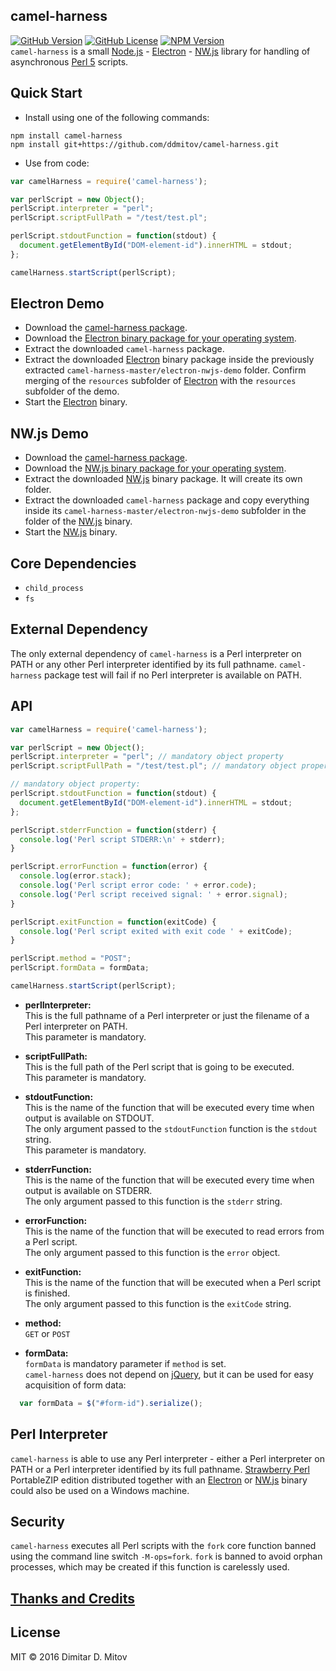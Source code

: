 camel-harness
--------------------------------------------------------------------------------
[![GitHub Version](https://img.shields.io/github/release/ddmitov/camel-harness.svg)](https://github.com/ddmitov/camel-harness/releases)
[![GitHub License](https://img.shields.io/badge/License-MIT-yellow.svg)](./LICENSE.md) [![NPM Version](https://img.shields.io/npm/v/camel-harness.svg)](https://www.npmjs.com/package/camel-harness)  
```camel-harness``` is a small [Node.js](http://nodejs.org/) - [Electron](http://electron.atom.io/) - [NW.js](http://nwjs.io/) library for handling of asynchronous [Perl 5](https://www.perl.org/) scripts.

## Quick Start
* Install using one of the following commands:  

```npm install camel-harness```  
```npm install git+https://github.com/ddmitov/camel-harness.git```  

* Use from code:

```javascript
var camelHarness = require('camel-harness');

var perlScript = new Object();
perlScript.interpreter = "perl";
perlScript.scriptFullPath = "/test/test.pl";

perlScript.stdoutFunction = function(stdout) {
  document.getElementById("DOM-element-id").innerHTML = stdout;
};

camelHarness.startScript(perlScript);
```

## Electron Demo
* Download the [camel-harness package](https://github.com/ddmitov/camel-harness).  
* Download the [Electron binary package for your operating system](https://github.com/electron/electron/releases).  
* Extract the downloaded ```camel-harness``` package.  
* Extract the downloaded [Electron](http://electron.atom.io/) binary package inside the previously extracted ```camel-harness-master/electron-nwjs-demo``` folder. Confirm merging of the ```resources``` subfolder of [Electron](http://electron.atom.io/) with the ```resources``` subfolder of the demo.  
* Start the [Electron](http://electron.atom.io/) binary.  

## NW.js Demo
* Download the [camel-harness package](https://github.com/ddmitov/camel-harness).  
* Download the [NW.js binary package for your operating system](http://nwjs.io/downloads/).  
* Extract the downloaded [NW.js](http://nwjs.io/) binary package. It will create its own folder.  
* Extract the downloaded ```camel-harness``` package and copy everything inside its ```camel-harness-master/electron-nwjs-demo``` subfolder in the folder of the [NW.js](http://nwjs.io/) binary.  
* Start the [NW.js](http://nwjs.io/) binary.  

## Core Dependencies
* ```child_process```
* ```fs```

## External Dependency
The only external dependency of ```camel-harness``` is a Perl interpreter on PATH or any other Perl interpreter identified by its full pathname. ```camel-harness``` package test will fail if no Perl interpreter is available on PATH.

## API

```javascript
var camelHarness = require('camel-harness');

var perlScript = new Object();
perlScript.interpreter = "perl"; // mandatory object property
perlScript.scriptFullPath = "/test/test.pl"; // mandatory object property

// mandatory object property:
perlScript.stdoutFunction = function(stdout) {
  document.getElementById("DOM-element-id").innerHTML = stdout;
};

perlScript.stderrFunction = function(stderr) {
  console.log('Perl script STDERR:\n' + stderr);
}

perlScript.errorFunction = function(error) {
  console.log(error.stack);
  console.log('Perl script error code: ' + error.code);
  console.log('Perl script received signal: ' + error.signal);
}

perlScript.exitFunction = function(exitCode) {
  console.log('Perl script exited with exit code ' + exitCode);
}

perlScript.method = "POST";
perlScript.formData = formData;

camelHarness.startScript(perlScript);
```

  * **perlInterpreter:**  
  This is the full pathname of a Perl interpreter or just the filename of a Perl interpreter on PATH.  
  This parameter is mandatory.  

* **scriptFullPath:**  
  This is the full path of the Perl script that is going to be executed.  
  This parameter is mandatory.  

* **stdoutFunction:**  
  This is the name of the function that will be executed every time when output is available on STDOUT.  
  The only argument passed to the ```stdoutFunction``` function is the ```stdout``` string.  
  This parameter is mandatory.  

* **stderrFunction:**  
  This is the name of the function that will be executed every time when output is available on STDERR.  
  The only argument passed to this function is the ```stderr``` string.  

* **errorFunction:**  
  This is the name of the function that will be executed to read errors from a Perl script.  
  The only argument passed to this function is the ```error``` object.  

* **exitFunction:**  
  This is the name of the function that will be executed when a Perl script is finished.  
  The only argument passed to this function is the ```exitCode``` string.  

* **method:**  
  ```GET``` or ```POST```

* **formData:**  
  ```formData``` is mandatory parameter if ```method``` is set.  
  ```camel-harness``` does not depend on [jQuery](https://jquery.com/), but it can be used for easy acquisition of form data:  

```javascript
  var formData = $("#form-id").serialize();
```

## Perl Interpreter
```camel-harness``` is able to use any Perl interpreter - either a Perl interpreter on PATH or a Perl interpreter identified by its full pathname. [Strawberry Perl](http://strawberryperl.com/) PortableZIP edition distributed together with an [Electron](http://electron.atom.io/) or [NW.js](http://nwjs.io/) binary could also be used on a Windows machine.  

## Security
```camel-harness``` executes all Perl scripts with the ```fork``` core function banned using the command line switch ```-M-ops=fork```. ```fork``` is banned to avoid orphan processes, which may be created if this function is carelessly used.  

## [Thanks and Credits](./CREDITS.md)

## License
MIT © 2016 Dimitar D. Mitov  
